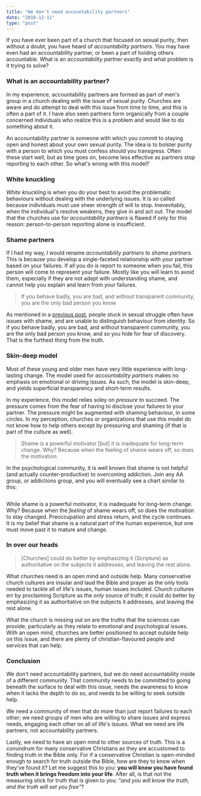 ```yaml
---
title: "We don't need accountability partners"
date: "2018-12-11"
type: "post"
---
```

If you have ever been part of a church that focused on sexual purity, then without a doubt, you have heard of _accountability partners_. You may have even had an accountability partner, or been a part of holding others accountable. What is an _accountability partner_ exactly and what problem is it trying to solve?

### What is an accountability partner?
In my experience, accountability partners are formed as part of men's group in a church dealing with the issue of sexual purity. Churches are aware and do attempt to deal with this issue from time to time, and this is often a part of it. I have also seen partners form organically from a couple concerned individuals who realize this is a problem and would like to do something about it.

An accountability partner is someone with which you commit to staying open and honest about your own sexual purity. The idea is to bolster purity with a person to which you must confess should you transgress. Often these start well, but as time goes on, become less effective as partners stop reporting to each other. So what's wrong with this model?

### White knuckling
_White knuckling_ is when you do your best to avoid the problematic behaviours without dealing with the underlying issues. It is so called because individuals must use sheer strength of will to stop. Inevevitably, when the individual's resolve weakens, they give in and act out. The model that the churches use for _accountability partners_ is flawed if only for this reason: person-to-person reporting alone is insufficient. 

### Shame partners
If I had my way, I would rename _accountability partners_ to _shame partners_. This is because you develop a single-faceted relationship with your partner based on your failures. If all you do is report to someone when you fail, this person will come to represent your failure. Mostly like you will learn to avoid them, especially if they are not adept with understanding shame, and cannot help you explain and learn from your failures. 

> If you behave badly, you are bad, and without transparent community, you are the only bad person you know

As mentioned in a [previous post](/posts/so-what-are-we-hiding-and-why), people stuck in sexual struggle often have issues with shame, and are unable to distinguish behaviour from identity. So if you behave badly, you are bad, and without transparent community, you are the only bad person you know, and so you hide for fear of discovery. That is the furthest thing from the truth. 

### Skin-deep model
Most of these young and older men have very little experience with long-lasting change. The model used for _accountability partners_ makes no emphasis on emotional or driving issues. As such, the model is skin-deep, and yields superficial transparency and short-term results. 

In my experience, this model relies soley on _pressure_ to succeed. The pressure comes from the fear of having to disclose your failures to your partner. The pressure might be augmented with shaming behaviour, in some circles. In my perception, churches or organizations that use this model do not know how to help others except by pressuring and shaming (if that is part of the culture as well).

> Shame is a powerful motivator [but] it is inadequate for long-term change. Why? Because when the feeling of shame wears off, so does the motivation.

In the psychological community, it is well known that shame is not helpful (and actually counter-productive) to overcoming addiction. Join any AA group, or addictions group, and you will eventually see a chart similar to this:

<img src="http://i.imgur.com/gdkTHeM.jpg" alt="">

While shame is a powerful motivator, it is inadequate for long-term change. Why? Because when the _feeling_ of shame wears off, so does the motivation to stay changed. Preoccupation and stress return, and the cycle continues. It is my belief that shame is a natural part of the human experience, but one must move past it to mature and change.

### In over our heads

> [Churches] could do better by emphasizing it (Scripture) as authoritative on the subjects it addresses, and leaving the rest alone. 

What churches need is an open mind and outside help. Many conservative church cultures are insular and laud the Bible and prayer as the only tools needed to tackle all of life's issues, human issues included. Church cultures err by proclaiming Scripture as the _only_ source of truth; it could do better by emphasizing it as authoritative on the subjects it addresses, and leaving the rest alone. 

What the church is missing out on are the truths that the sciences can provide, particularly as they relate to emotional and psychological issues. With an open mind, churches are better positioned to accept outside help on this issue, and there are plenty of christian-flavoured people and services that can help.

### Conclusion
We don't need accountability partners, but we do need accountability inside of a different community. That community needs to be committed to going beneath the surface to deal with this issue, needs the awareness to know when it lacks the depth to do so, and needs to be willing to seek outside help. 

We need a community of men that do more than just report failures to each other; we need groups of men who are willing to share issues and express needs, engaging each other on all of life's issues. What we need are life partners, not accountability partners. 

Lastly, we need to have an open mind to other sources of truth. This is a conundrum for many conservative Christians as they are accustomed to finding truth in the Bible only. For if a conservative Christian is open-minded enough to search for truth outside the Bible, how are they to know when they've found it? Let me suggest this to you: __you will know you have found truth when it brings freedom into your life__. After all, is that not the measuring stick for truth that is given to you: _"and you will know the truth, and the truth will set you free"_? 

